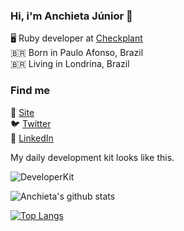 ### Hi, i'm Anchieta Júnior 👋

🖥️ Ruby developer at [Checkplant](https://www.checkplant.com.br/)
<br />
🇧🇷 Born in Paulo Afonso, Brazil
<br />
🇧🇷 Living in Londrina, Brazil

### Find me

🚀 [Site](https://www.anchietajunior.com/)
<br />
🐦 [Twitter](https://twitter.com/anchietajnr)
<br />
💼 [LinkedIn](https://www.linkedin.com/in/anchietajunior/)

My daily development kit looks like this.

![DeveloperKit](https://i.ibb.co/KXKrz8C/bg.png)

![Anchieta's github stats](https://github-readme-stats.vercel.app/api?username=anchietajunior&show_icons=true&theme=gruvbox)

[![Top Langs](https://github-readme-stats.vercel.app/api/top-langs/?username=anchietajunior&layout=compact)](https://github.com/anchietajunior/github-readme-stats)
